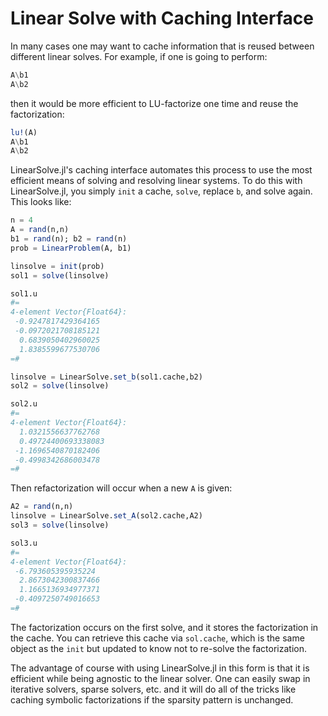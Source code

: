 # Linear Solve with Caching Interface

In many cases one may want to cache information that is reused between different
linear solves. For example, if one is going to perform:

```julia
A\b1
A\b2
```

then it would be more efficient to LU-factorize one time and reuse the factorization:

```julia
lu!(A)
A\b1
A\b2
```

LinearSolve.jl's caching interface automates this process to use the most efficient
means of solving and resolving linear systems. To do this with LinearSolve.jl,
you simply `init` a cache, `solve`, replace `b`, and solve again. This looks like:

```julia
n = 4
A = rand(n,n)
b1 = rand(n); b2 = rand(n)
prob = LinearProblem(A, b1)

linsolve = init(prob)
sol1 = solve(linsolve)

sol1.u
#=
4-element Vector{Float64}:
 -0.9247817429364165
 -0.0972021708185121
  0.6839050402960025
  1.8385599677530706
=#

linsolve = LinearSolve.set_b(sol1.cache,b2)
sol2 = solve(linsolve)

sol2.u
#=
4-element Vector{Float64}:
  1.0321556637762768
  0.49724400693338083
 -1.1696540870182406
 -0.4998342686003478
=#
```

Then refactorization will occur when a new `A` is given:

```julia
A2 = rand(n,n)
linsolve = LinearSolve.set_A(sol2.cache,A2)
sol3 = solve(linsolve)

sol3.u
#=
4-element Vector{Float64}:
 -6.793605395935224
  2.8673042300837466
  1.1665136934977371
 -0.4097250749016653
=#
```

The factorization occurs on the first solve, and it stores the factorization in
the cache. You can retrieve this cache via `sol.cache`, which is the same object
as the `init` but updated to know not to re-solve the factorization.

The advantage of course with using LinearSolve.jl in this form is that it is
efficient while being agnostic to the linear solver. One can easily swap in
iterative solvers, sparse solvers, etc. and it will do all of the tricks like
caching symbolic factorizations if the sparsity pattern is unchanged.
